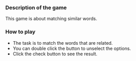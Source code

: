 

### Description of the game
This game is about matching similar words. 

### How to play
* The task is to match the words that are related.
* You can double click the button to unselect the options.
* Click the check button to see the result.
